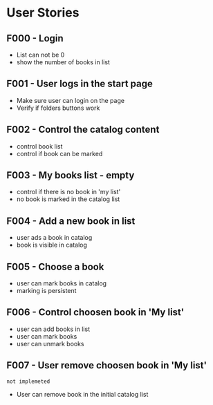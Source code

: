 # User Stories

## F000 - Login
- List can not be 0
- show the number of books in list

## F001 - User logs in the start page
- Make sure user can login on the page
- Verify if folders buttons work

## F002 - Control the catalog content
- control book list
- control if book can be marked

## F003 - My books list - empty
- control if there is no book in 'my list'
- no book is marked in the catalog list

## F004 - Add a new book in list
- user ads a book in catalog
- book is visible in catalog

## F005 - Choose a book
- user can mark books in catalog
- marking is persistent

## F006 - Control choosen book in 'My list'
- user can add books in list
- user can mark books
- user can unmark books

## F007 - User remove choosen book in 'My list' 
    not implemeted 
- User can remove book in the initial catalog list